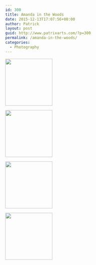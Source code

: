 ```yaml
---
id: 300
title: Amanda in the Woods
date: 2015-12-13T17:07:56+00:00
author: Patrick
layout: post
guid: http://www.patrixarts.com/?p=300
permalink: /amanda-in-the-woods/
categories:
  - Photography
---
```

<div id='gallery-20' class='gallery galleryid-300 gallery-columns-4 gallery-size-thumbnail'>
  <dl class='gallery-item'>
    <dt class='gallery-icon portrait'>
      <a href='http://www.patrixarts.com/wp-content/uploads/2015/12/amanda-1.jpg'><img width="150" height="150" src="http://www.patrixarts.com/wp-content/uploads/2015/12/amanda-1-150x150.jpg" class="attachment-thumbnail size-thumbnail" alt="" srcset="http://www.patrixarts.com/wp-content/uploads/2015/12/amanda-1-150x150.jpg 150w, http://www.patrixarts.com/wp-content/uploads/2015/12/amanda-1-180x180.jpg 180w, http://www.patrixarts.com/wp-content/uploads/2015/12/amanda-1-300x300.jpg 300w" sizes="(max-width: 150px) 100vw, 150px" /></a>
    </dt>
  </dl>
  
  <dl class='gallery-item'>
    <dt class='gallery-icon portrait'>
      <a href='http://www.patrixarts.com/wp-content/uploads/2015/12/amanda-2.jpg'><img width="150" height="150" src="http://www.patrixarts.com/wp-content/uploads/2015/12/amanda-2-150x150.jpg" class="attachment-thumbnail size-thumbnail" alt="" srcset="http://www.patrixarts.com/wp-content/uploads/2015/12/amanda-2-150x150.jpg 150w, http://www.patrixarts.com/wp-content/uploads/2015/12/amanda-2-180x180.jpg 180w, http://www.patrixarts.com/wp-content/uploads/2015/12/amanda-2-300x300.jpg 300w" sizes="(max-width: 150px) 100vw, 150px" /></a>
    </dt>
  </dl>
  
  <dl class='gallery-item'>
    <dt class='gallery-icon portrait'>
      <a href='http://www.patrixarts.com/wp-content/uploads/2015/12/amanda-3.jpg'><img width="150" height="150" src="http://www.patrixarts.com/wp-content/uploads/2015/12/amanda-3-150x150.jpg" class="attachment-thumbnail size-thumbnail" alt="" srcset="http://www.patrixarts.com/wp-content/uploads/2015/12/amanda-3-150x150.jpg 150w, http://www.patrixarts.com/wp-content/uploads/2015/12/amanda-3-180x180.jpg 180w, http://www.patrixarts.com/wp-content/uploads/2015/12/amanda-3-300x300.jpg 300w" sizes="(max-width: 150px) 100vw, 150px" /></a>
    </dt>
  </dl>
  
  <dl class='gallery-item'>
    <dt class='gallery-icon landscape'>
      <a href='http://www.patrixarts.com/wp-content/uploads/2015/12/amanda-5.jpg'><img width="150" height="150" src="http://www.patrixarts.com/wp-content/uploads/2015/12/amanda-5-150x150.jpg" class="attachment-thumbnail size-thumbnail" alt="" srcset="http://www.patrixarts.com/wp-content/uploads/2015/12/amanda-5-150x150.jpg 150w, http://www.patrixarts.com/wp-content/uploads/2015/12/amanda-5-180x180.jpg 180w, http://www.patrixarts.com/wp-content/uploads/2015/12/amanda-5-300x300.jpg 300w" sizes="(max-width: 150px) 100vw, 150px" /></a>
    </dt>
  </dl>
  
  <br style="clear: both" />
</div>